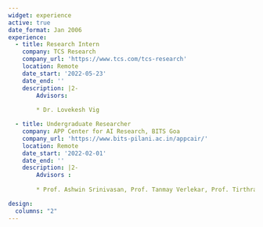 ```yaml
---
widget: experience
active: true
date_format: Jan 2006
experience:
  - title: Research Intern
    company: TCS Research
    company_url: 'https://www.tcs.com/tcs-research'
    location: Remote
    date_start: '2022-05-23'
    date_end: ''
    description: |2-
        Advisors:
        
        * Dr. Lovekesh Vig

  - title: Undergraduate Researcher
    company: APP Center for AI Research, BITS Goa
    company_url: 'https://www.bits-pilani.ac.in/appcair/'
    location: Remote
    date_start: '2022-02-01'
    date_end: ''
    description: |2-
        Advisors : 
        
        * Prof. Ashwin Srinivasan, Prof. Tanmay Verlekar, Prof. Tirthraj Dash, Dr. Lovekesh Vig, Dr. Gautam Shroff

design:
  columns: "2"
---
```

